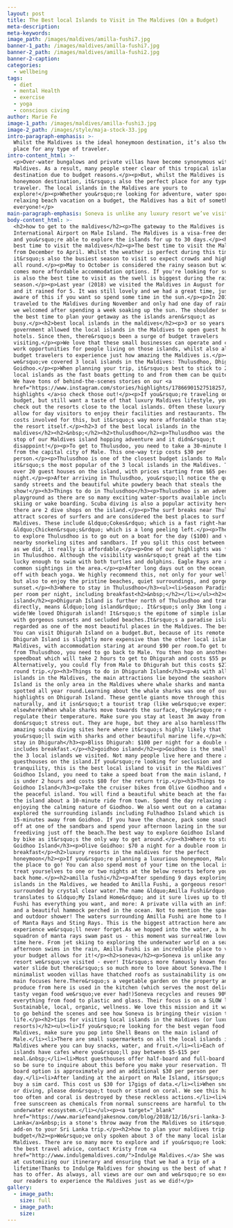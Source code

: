 ```yaml
---
layout: post
title: The Best local Islands to Visit in The Maldives (On a Budget)
meta-description:
meta-keywords:
image_path: /images/maldives/amilla-fushi7.jpg
banner-1_path: /images/maldives/amilla-fushi7.jpg
banner-2_path: /images/maldives/amilla-fushi2.jpg
banner-2-caption:
categories:
  - wellbeing
tags:
  - diet
  - mental Health
  - exercise
  - yoga
  - conscious civing
author: Marie Fe
image-1_path: /images/maldives/amilla-fushi3.jpg
image-2_path: /images/style/maja-stock-33.jpg
intro-paragraph-emphasis: >-
  Whilst the Maldives is the ideal honeymoon destination, it’s also the perfect
  place for any type of traveler.
intro-content_html: >-
  <p>Over-water bungalows and private villas have become synonymous with the
  Maldives. As a result, many people steer clear of this tropical island
  destination due to budget reasons.</p><p>But, whilst the Maldives is the ideal
  honeymoon destination, it&rsquo;s also the perfect place for any type of
  traveler. The local islands in the Maldives are yours to
  explore!</p><p>Whether you&rsquo;re looking for adventure, water sports, or a
  relaxing beach vacation on a budget, the Maldives has a bit of something for
  everyone!</p>
main-paragraph-emphasis: Soneva is unlike any luxury resort we’ve visited - ever!
body-content_html: >-
  <h2>how to get to the maldives</h2><p>The gateway to the Maldives is Velana
  International Airport on Male Island. The Maldives is a visa-free destination
  and you&rsquo;re able to explore the islands for up to 30 days.</p><h2>the
  best time to visit the maldives</h2><p>The best time to visit the Maldives is
  from December to April. Whilst the weather is perfect during this time,
  it&rsquo;s also the busiest season to visit so expect crowds and higher prices
  all round.</p><p>May to October is considered the rainy season but with this
  comes more affordable accommodation options. If you're looking for surf, this
  is also the best time to visit as the swell is biggest during the rainy
  season.</p><p>Last year (2018) we visited the Maldives in August for 6 days
  and it rained for 5. It was still lovely and we had a great time, just be
  aware of this if you want so spend some time in the sun.</p><p>In 2019, we
  traveled to the Maldives during November and only had one day of rain, which
  we welcomed after spending a week soaking up the sun. The shoulder seasons are
  the best time to plan your getaway as the islands aren&rsquo;t as
  busy.</p><h2>best local islands in the maldives</h2><p>3 or so years ago, the
  government allowed the local islands in the Maldives to open guest houses and
  hotels. Since then, there&rsquo;s been a surge of budget travelers
  visiting.</p><p>We love that these small businesses can operate and create
  work opportunities for people living on those islands, whilst also allowing
  budget travelers to experience just how amazing the Maldives is.</p><p>Below
  we&rsquo;ve covered 3 local islands in the Maldives: Thulusdhoo, Dhigurah, and
  Goidhoo.</p><p>When planning your trip, it&rsquo;s best to stick to 2 or 3
  local islands as the fast boats getting to and from them can be quite costly.
  We have tons of behind-the-scenes stories on our <a
  href="https://www.instagram.com/stories/highlights/17866901527518257/">Instagram
  highlights </a>so check those out!</p><p>If you&rsquo;re traveling on a
  budget, but still want a taste of that luxury Maldives lifestyle, you can
  check out the resorts close to the local islands. Often these luxury resorts
  allow for day visitors to enjoy their facilities and restaurants. There are
  costs involved for this, but it&rsquo;s way more affordable than staying at
  the resort itself.</p><h2>3 of the best local islands in the
  maldives</h2><h2>&nbsp;</h2><h2>thulusdhoo</h2><p>Thulusdhoo was the first
  stop of our Maldives island hopping adventure and it didn&rsquo;t
  disappoint!</p><p>To get to Thulusdoo, you need to take a 30-minute boat ride
  from the capital city of Male. This one-way trip costs $30 per
  person.</p><p>Thulusdhoo is one of the closest budget islands to Male, and so
  it&rsquo;s the most popular of the 3 local islands in the Maldives. There are
  over 20 guest houses on the island, with prices starting from $65 per room per
  night.</p><p>After arriving in Thulusdhoo, you&rsquo;ll notice the quiet,
  sandy streets and the beautiful white powdery beach that steals the
  show!</p><h3>Things to do in Thulusdhoo</h3><p>Thulusdhoo is an adventure
  playground as there are so many exciting water-sports available including
  skiing or wake boarding. Scuba diving is also a popular activity here and
  there are 2 dive shops on the island.</p><p>The surf breaks near Thulusdhoo
  attract scores of surfers and are considered the best places to surf in the
  Maldives. These include &ldquo;Cokes&rdquo; which is a fast right-hander and
  &ldquo;Chicken&rsquo;s&rdquo; which is a long peeling left.</p><p>The best way
  to explore Thulusdhoo is to go out on a boat for the day ($100) and visit the
  nearby snorkeling sites and sandbars. If you split this cost between 6 people,
  as we did, it really is affordable.</p><p>One of our highlights was freediving
  in Thulusdhoo. Although the visibility wasn&rsquo;t great at the time, we were
  lucky enough to swim with both turtles and dolphins. Eagle Rays are also
  common sightings in the area.</p><p>After long days out on the ocean, we ended
  off with beach yoga. We highly recommend this, not only for your well-being
  but also to enjoy the pristine beaches, quiet surroundings, and gorgeous
  sunset.</p><h3>Where to stay in Thulusdhoo</h3><ul><li>Season Paradise: $90
  per room per night, including breakfast<h2>&nbsp;</h2></li></ul><h2>dhigurah
  island</h2><p>Dhigurah Island is further north of Thulusdhoo and translated
  directly, means &ldquo;long island&rdquo;. It&rsquo;s only 3km long and 250m
  wide!We loved Dhigurah island! It&rsquo;s the epitome of simple island life
  with gorgeous sunsets and secluded beaches.It&rsquo;s a paradise island and is
  regarded as one of the most beautiful places in the Maldives. The best part?
  You can visit Dhigurah Island on a budget.But, because of its remote location,
  Dhigurah Island is slightly more expensive than the other local islands in the
  Maldives, with accommodation staring at around $90 per room.To get to Dhigurah
  from Thulusdhoo, you need to go back to Male. You then hop on another
  speedboat which will take 2 hours to get to Dhigurah and costs $55 per person.
  Alternatively, you could fly from Male to Dhigurah but this costs $270 for the
  round trip.</p><h3>Things to do in Dhigurah Island</h3><p>As with all local
  islands in the Maldives, the main attractions lie beyond the seashore.Dhigurah
  Island is the only area in the Maldives where whale sharks and manta rays are
  spotted all year round.Learning about the whale sharks was one of our
  highlights on Dhigurah Island. These gentle giants move through this area
  naturally, and it isn&rsquo;t a tourist trap (like we&rsquo;ve experienced
  elsewhere)When whale sharks move towards the surface, they&rsquo;re coming to
  regulate their temperature. Make sure you stay at least 3m away from them and
  don&rsquo;t stress out. They are huge, but they are also harmless!There are
  amazing scuba diving sites here where it&rsquo;s highly likely that
  you&rsquo;ll swim with sharks and other beautiful marine life.</p><h3>Where to
  stay in Dhigurah</h3><p>Bliss Dhigurah: $100 per night for a double room which
  includes breakfast.</p><h2>goidhoo island</h2><p>Goidhoo is the smallest of
  the 3 local islands we visited. Not many people live here and there are only 2
  guesthouses on the island.If you&rsquo;re looking for seclusion and
  tranquility, this is the best local island to visit in the Maldives!To get to
  Goidhoo Island, you need to take a speed boat from the main island, Male. This
  is under 2 hours and costs $80 for the return trip.</p><h3>Things to do in
  Goidhoo Island</h3><p>Take the cruiser bikes from Olive Giodhoo and explore
  the peaceful island. You will find a beautiful white beach at the far end of
  the island about a 10-minute ride from town. Spend the day relaxing and
  enjoying the calming nature of Giodhoo. We also went out on a catamaran and
  explored the surrounding islands including Fulhadhoo Island which is just
  15-minutes away from Goidhoo. If you have the chance, pack some snacks, park
  off at one of the sandbars and spend your afternoon lazing in the sun and
  freediving just off the beach.The best way to explore Goidhoo Island itself is
  by bike as it&rsquo;s the only way to get around.</p><h3>Where to stay in
  Goidhoo Island</h3><p>Olive Goidhoo: $70 a night for a double room including
  breakfast</p><h2>luxury resorts in the maldives for the perfect
  honeymoon</h2><p>If you&rsquo;re planning a luxurious honeymoon, Maldives is
  the place to go! You can also spend most of your time on the local islands and
  treat yourselves to one or two nights at the below resorts before you head
  back home.</p><h2>amilla fushi</h2><p>After spending 9 days exploring local
  islands in the Maldives, we headed to Amilla Fushi, a gorgeous resort
  surrounded by crystal clear water.The name &ldquo;Amilla Fushi&rdquo;
  translates to &ldquo;My Island Home&rdquo; and it sure lives up to this!Amilla
  Fushi has everything you want, and more: A private villa with an infinity pool
  and a beautiful hammock perched in the ocean. Not to mention the spacious room
  and outdoor shower! The waters surrounding Amilla Fushi are home to hundreds
  of Manta Rays and Sting Rays. This is the biggest attraction here and an
  experience we&rsquo;ll never forget.As we hopped into the water, a huge
  squadron of manta rays swam past us - this moment was surreal!We loved our
  time here. From jet skiing to exploring the underwater world on a sea bob, to
  afternoon swims in the rain, Amilla Fushi is an incredible place to visit if
  your budget allows for it!</p><h2>soneva</h2><p>Soneva is unlike any luxury
  resort we&rsquo;ve visited - ever! It&rsquo;s more famously known for its
  water slide but there&rsquo;s so much more to love about Soneva.The beautiful,
  minimalist wooden villas have thatched roofs as sustainability is one of the
  main focuses here.There&rsquo;s a vegetable garden on the property and most
  produce from here is used in the kitchen (which serves the most delicious,
  tasty vegan food we&rsquo;ve ever had!)Soneva recycles and reuses 90% of
  everything from food to plastic and glass. Their focus is on a SLOW life -
  Sustainable, local, organic, wellness. We love this mission and it was great
  to go behind the scenes and see how Soneva is bringing their vision to
  life.</p><h2>tips for visiting local islands in the maldives (or luxury
  resorts)</h2><ul><li>If you&rsquo;re looking for the best vegan food in the
  Maldives, make sure you pop into Shell Beans on the main island of
  Male.</li><li>There are small supermarkets on all the local islands in the
  Maldives where you can buy snacks, water, and fruit.</li><li>Each of the local
  islands have cafes where you&rsquo;ll pay between $5-$15 per
  meal.&nbsp;</li><li>Most guesthouses offer half-board and full-board options
  so be sure to inquire about this before you make your reservation. The full
  board option is approximately and an additional $30 per person per
  day.</li><li>After landing at the airport on Male Island, it&rsquo;s best to
  buy a sim card. This cost us $30 for 17gigs of data.</li><li>When snorkeling
  or diving, please don&rsquo;t touch or stand on coral. We see this happening
  too often and coral is destroyed by these reckless actions.</li><li>Wear reef
  free sunscreen as chemicals from normal sunscreens are harmful to the
  underwater ecosystem.</li></ul><p><a target="_blank"
  href="https://www.mariefeandjakesnow.com/blog/2018/12/16/sri-lanka-3-weeks">Sri
  Lanka</a>&nbsp;is a stone's throw away from the Maldives so it&rsquo;s a great
  add-on to your Sri Lanka trip.</p><h2>how to plan your maldives trip on
  budget</h2><p>We&rsquo;ve only spoken about 3 of the many local islands in the
  Maldives. There are so many more to explore and if you&rsquo;re looking for
  the best travel advice, contact Kristy from <a
  href="http://www.indulgemaldives.com/">Indulge Maldives.</a> She was amazing
  at customizing our itinerary and ensuring that we had a trip of a
  lifetime!Thanks to Indulge Maldives for showing us the best of what Maldives
  has to offer. As always, all views are our own and we&rsquo;re so excited for
  our readers to experience the Maldives just as we did!</p>
gallery:
  - image_path:
    size: full
  - image_path:
    size:
---
```



